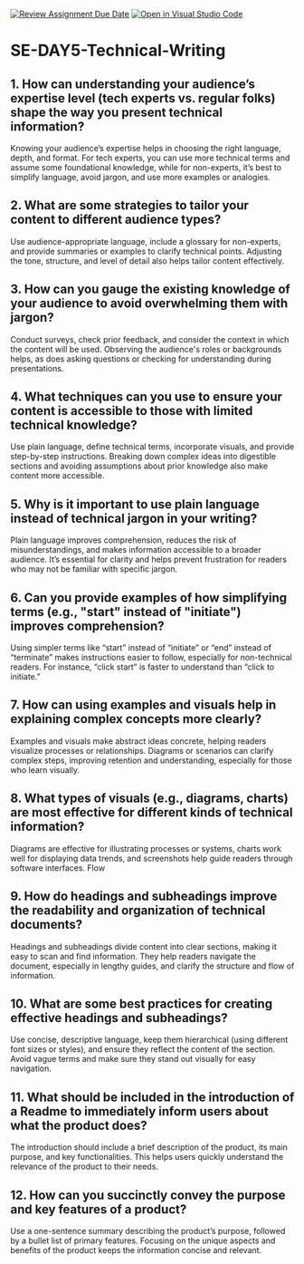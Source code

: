 [![Review Assignment Due Date](https://classroom.github.com/assets/deadline-readme-button-22041afd0340ce965d47ae6ef1cefeee28c7c493a6346c4f15d667ab976d596c.svg)](https://classroom.github.com/a/zsAR-pyY)
[![Open in Visual Studio Code](https://classroom.github.com/assets/open-in-vscode-2e0aaae1b6195c2367325f4f02e2d04e9abb55f0b24a779b69b11b9e10269abc.svg)](https://classroom.github.com/online_ide?assignment_repo_id=17039757&assignment_repo_type=AssignmentRepo)
# SE-DAY5-Technical-Writing
## 1. How can understanding your audience’s expertise level (tech experts vs. regular folks) shape the way you present technical information?
Knowing your audience’s expertise helps in choosing the right language, depth, and format. For tech experts, you can use more technical terms and assume some foundational knowledge, while for non-experts, it’s best to simplify language, avoid jargon, and use more examples or analogies.

## 2. What are some strategies to tailor your content to different audience types?
Use audience-appropriate language, include a glossary for non-experts, and provide summaries or examples to clarify technical points. Adjusting the tone, structure, and level of detail also helps tailor content effectively.

## 3. How can you gauge the existing knowledge of your audience to avoid overwhelming them with jargon?
Conduct surveys, check prior feedback, and consider the context in which the content will be used. Observing the audience's roles or backgrounds helps, as does asking questions or checking for understanding during presentations.

## 4. What techniques can you use to ensure your content is accessible to those with limited technical knowledge?
Use plain language, define technical terms, incorporate visuals, and provide step-by-step instructions. Breaking down complex ideas into digestible sections and avoiding assumptions about prior knowledge also make content more accessible.

## 5. Why is it important to use plain language instead of technical jargon in your writing?
Plain language improves comprehension, reduces the risk of misunderstandings, and makes information accessible to a broader audience. It’s essential for clarity and helps prevent frustration for readers who may not be familiar with specific jargon.
## 6. Can you provide examples of how simplifying terms (e.g., "start" instead of "initiate") improves comprehension?
Using simpler terms like “start” instead of “initiate” or “end” instead of “terminate” makes instructions easier to follow, especially for non-technical readers. For instance, “click start” is faster to understand than “click to initiate.”
## 7. How can using examples and visuals help in explaining complex concepts more clearly?
Examples and visuals make abstract ideas concrete, helping readers visualize processes or relationships. Diagrams or scenarios can clarify complex steps, improving retention and understanding, especially for those who learn visually.

## 8. What types of visuals (e.g., diagrams, charts) are most effective for different kinds of technical information?
Diagrams are effective for illustrating processes or systems, charts work well for displaying data trends, and screenshots help guide readers through software interfaces. Flow

## 9. How do headings and subheadings improve the readability and organization of technical documents?
Headings and subheadings divide content into clear sections, making it easy to scan and find information. They help readers navigate the document, especially in lengthy guides, and clarify the structure and flow of information.

## 10. What are some best practices for creating effective headings and subheadings?
Use concise, descriptive language, keep them hierarchical (using different font sizes or styles), and ensure they reflect the content of the section. Avoid vague terms and make sure they stand out visually for easy navigation.

## 11. What should be included in the introduction of a Readme to immediately inform users about what the product does?
The introduction should include a brief description of the product, its main purpose, and key functionalities. This helps users quickly understand the relevance of the product to their needs.

## 12. How can you succinctly convey the purpose and key features of a product?
Use a one-sentence summary describing the product’s purpose, followed by a bullet list of primary features. Focusing on the unique aspects and benefits of the product keeps the information concise and relevant.
